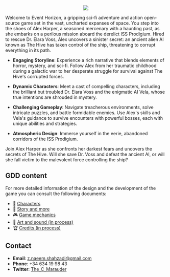 <div align="center">

<img src="img\Logo-0003.png"/>

</div>

Welcome to Event Horizon, a gripping sci-fi adventure and action open-source game set in the vast, uncharted expanses of space. You step into the shoes of Alex Harper, a seasoned mercenary with a haunting past, as she embarks on a perilous mission aboard the derelict ISS Prodigium. Hired to rescue Dr. Elara Voss, Alex uncovers a sinister secret: an ancient alien AI known as The Hive has taken control of the ship, threatening to corrupt everything in its path.

- **Engaging Storyline**: Experience a rich narrative that blends elements of horror, mystery, and sci-fi. Follow Alex from her traumatic childhood during a galactic war to her desperate struggle for survival against The Hive's corrupted forces.

- **Dynamic Characters**: Meet a cast of compelling characters, including the brilliant but troubled Dr. Elara Voss and the enigmatic AI Vela, whose true intentions are shrouded in mystery.

- **Challenging Gameplay**: Navigate treacherous environments, solve intricate puzzles, and battle formidable enemies. Use Alex's skills and Vela's guidance to survive encounters with powerful bosses, each with unique abilities and strategies.

- **Atmospheric Design**: Immerse yourself in the eerie, abandoned corridors of the ISS Prodigium.

Join Alex Harper as she confronts her darkest fears and uncovers the secrets of The Hive. Will she save Dr. Voss and defeat the ancient AI, or will she fall victim to the malevolent force controlling the ship?

## GDD content

For more detailed information of the design and the development of the game you can consult the following documents:

- :bust_in_silhouette: [Characters](GDD/characters.md)
- :book: [Story and more](GDD/story.md)
- :video_game: [Game mechanics](GDD/mechanics.md)
- :art: [Art and sound (in process)]()
- :trophy: [Credits (in process)]()

## Contact

- **Email**: [z.naeem.shahzadi@gmail.com](z.naeem.shahzadi@gmail.com)
- **Phone**: +34 634 19 98 43
- **Twitter**: [The_C_Marauder](https://x.com/The_C_Marauder)
